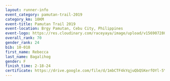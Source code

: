 ```yaml
---
layout: runner-info 
event_category: pamutan-trail-2019 
category_km: 10KM 
event-title: Pamutan Trail 2019 
event-location: Brgy Pamutan, Cebu City, Philippines 
event-logo: https://res.cloudinary.com/raceyaya/image/upload/v1569072806/logo/pamutan-trail_d8abrj.jpg 
overall_rank: 70
gender_rank: 24
bib: 10-018
first_name: Rebecca
last_name: Bagalihog
gender: F
finish_time: 2-18-24
certificate: https://drive.google.com/file/d/1mbCTF4kYqjuQbQSKerfOYl-5Yvwu33k1/view?usp=sharing
---
```

